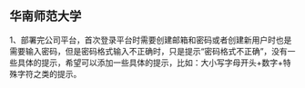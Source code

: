 ## 华南师范大学
1、部署完公司平台，首次登录平台时需要创建邮箱和密码或者创建新用户时也是需要输入密码，但是密码格式输入不正确时，只是提示“密码格式不正确”，没有一些具体的提示，希望可以添加一些具体的提示，比如：大小写字母开头+数字+特殊字符之类的提示。
